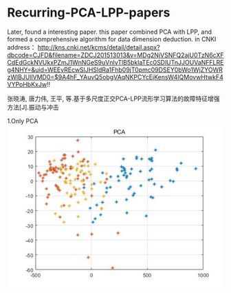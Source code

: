 # Recurring-PCA-LPP-papers
Later, found a interesting paper. this paper combined PCA with LPP, and formed a comprehensive algorithm for data dimension deduction. in CNKI  
address：
http://kns.cnki.net/kcms/detail/detail.aspx?dbcode=CJFD&filename=ZDCJ201513013&v=MDg2NjVSNFQ2ajU0TzN6cXFCdEdGckNVUkxPZmJ1WnNGeS9uVnIvTlB5bklaTEc0SDlUTnJJOUVaNFFLREg4NHY=&uid=WEEvREcwSlJHSldRa1Fhb09jT0pmc09DSEY0bWo1WjZYOWRzWlBJUllVMD0=$9A4hF_YAuvQ5obgVAqNKPCYcEjKensW4IQMovwHtwkF4VYPoHbKxJw!!

张晓涛, 唐力伟, 王平, 等.基于多尺度正交PCA-LPP流形学习算法的故障特征增强方法[J].振动与冲击

1.Only PCA
![Image text](https://raw.githubusercontent.com/fish-kong/Recurring-PCA-LPP-papers/master/pca.jpg)
